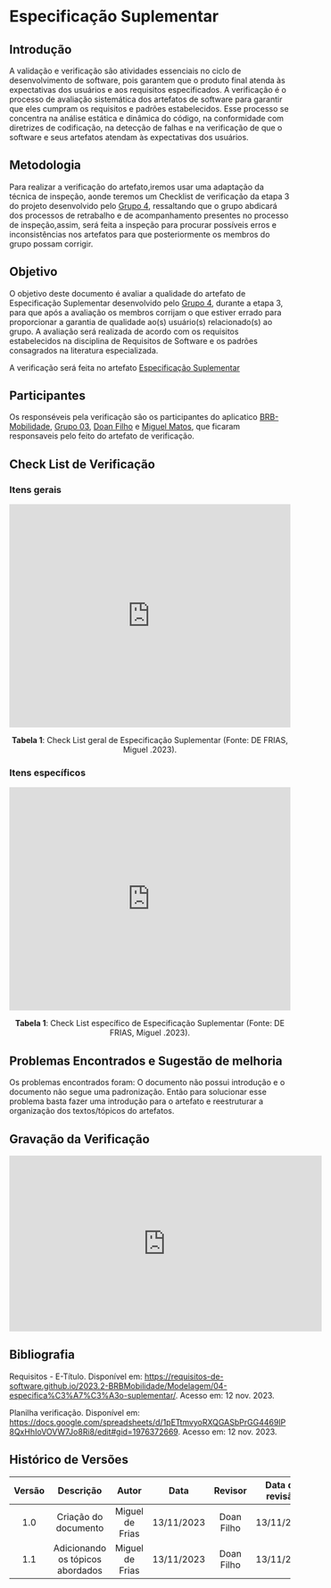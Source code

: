 # **Especificação Suplementar**


## **Introdução**


A validação e verificação são atividades essenciais no ciclo de desenvolvimento de software, pois garantem que o produto final atenda às expectativas dos usuários e aos requisitos especificados. A verificação é o processo de avaliação sistemática dos artefatos de software para garantir que eles cumpram os requisitos e padrões estabelecidos. Esse processo se concentra na análise estática e dinâmica do código, na conformidade com diretrizes de codificação, na detecção de falhas e na verificação de que o software e seus artefatos atendam às expectativas dos usuários.

## **Metodologia**

Para realizar a verificação do artefato,iremos usar uma adaptação da técnica de inspeção, aonde teremos um Checklist de verificação da etapa 3 do projeto desenvolvido pelo [Grupo 4](https://requisitos-de-software.github.io/2023.2-e-Titulo/), ressaltando que o grupo abdicará dos processos de retrabalho e de acompanhamento presentes no processo de inspeção,assim, será feita a inspeção para procurar possíveis erros e inconsistências nos artefatos para que posteriormente os membros do grupo possam corrigir.


## **Objetivo**

O objetivo deste documento é avaliar a qualidade do artefato de Especificação Suplementar desenvolvido pelo [Grupo 4](https://requisitos-de-software.github.io/2023.2-e-Titulo/), durante a etapa 3, para que após a avaliação os membros corrijam o que estiver errado para proporcionar a garantia de qualidade ao(s) usuário(s) relacionado(s) ao grupo. A avaliação será realizada de acordo com os requisitos estabelecidos na disciplina de Requisitos de Software e os padrões consagrados na literatura especializada.

A verificação será feita no artefato [Especificação Suplementar](https://requisitos-de-software.github.io/2023.2-e-Titulo/modelagem/especificacao-suplementar/)

## **Participantes**

Os responséveis pela verificação são os participantes do aplicatico [BRB-Mobilidade](https://github.com/Requisitos-de-Software/2023.2-BRBMobilidade), [Grupo 03](https://github.com/Requisitos-de-Software/2023.2-e-Titulo), [Doan Filho](https://github.com/FilhoDoan) e [Miguel Matos](https://github.com/migueldefrias), que ficaram responsaveis pelo feito do artefato de verificação.   


## **Check List de Verificação**

### **Itens gerais**

<iframe src="https://docs.google.com/spreadsheets/d/e/2PACX-1vSlLmV86Cd7nasqEOiOls7kjaEHZWOUzIHWw_6jbs900kZAyTctn3ZAcRjdz98gup0YyQBdg-VaAMWW/pubhtml?gid=1323739440&single=true"width="100%" height="400" frameborder="0" scrolling="no"></iframe>

<div style="text-align: center">
    <p> <b>Tabela 1</b>: Check List geral de Especificação Suplementar (Fonte: DE FRIAS, Miguel .2023).</p>
</div>

### **Itens específicos**

<iframe src="https://docs.google.com/spreadsheets/d/e/2PACX-1vSlLmV86Cd7nasqEOiOls7kjaEHZWOUzIHWw_6jbs900kZAyTctn3ZAcRjdz98gup0YyQBdg-VaAMWW/pubhtml?gid=1364174996&single=true" width="100%" height="400" frameborder="0" scrolling="no"></iframe>

<div style="text-align: center">
    <p> <b>Tabela 1</b>: Check List específico de Especificação Suplementar (Fonte: DE FRIAS, Miguel .2023).</p>
</div>


## **Problemas Encontrados e Sugestão de melhoria**

Os problemas encontrados foram: O documento não possui introdução e o documento não segue uma padronização. Então para solucionar esse problema basta fazer uma introdução para o artefato e reestruturar a organização dos textos/tópicos do artefatos.

## **Gravação da Verificação**

<iframe width="560" height="315" src="https://www.youtube.com/embed/MQ4eR3gLclU?si=_M4UwMmHc_SIz7W_" title="YouTube video player" frameborder="0" allow="accelerometer; autoplay; clipboard-write; encrypted-media; gyroscope; picture-in-picture; web-share" allowfullscreen></iframe>


## **Bibliografia**

Requisitos - E-Título. Disponível em: <https://requisitos-de-software.github.io/2023.2-BRBMobilidade/Modelagem/04-especifica%C3%A7%C3%A3o-suplementar/>. Acesso em: 12 nov. 2023.

Planilha verificação. Disponível em: <https://docs.google.com/spreadsheets/d/1pETtmvyoRXQGASbPrGG4469IP8QxHhIoVOVW7Jo8Ri8/edit#gid=1976372669>. Acesso em: 12 nov. 2023.

## **Histórico de Versões**

| Versão |          Descrição              |     Autor      |      Data      |   Revisor     |    Data de revisão    |  
|:------:|:-------------------------------:|:--------------:|:--------------:|:-------------:|:---------------------:|
|  1.0   | Criação do documento  | Miguel de Frias |   13/11/2023   | Doan Filho |  13/11/2023    |
|  1.1   | Adicionando os tópicos abordados  | Miguel de Frias |   13/11/2023   |  Doan Filho |   13/11/2023   |